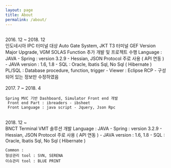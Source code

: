 ```yaml
---
layout: page
title: About
permalink: /about/
---
```


<!DOCTYPE html>
<html>
 <body>
  <div> <br> 2016. 12 ~ 2018. 12 </br> </div>
    인도네시아 IPC 터미널 대상 Auto Gate System, 
    JKT T3 터미널 GEF Version Major Upgrade, VGM SOLAS Function 추가 개발 및 프로젝트 수행
     Language : JAVA
      - Spring : version 3.2.9
      - Hessian, JSON Protocol 주로 사용 ( API 연동 )
      - JAVA version : 1.6, 1.8
      - SQL : Oracle, Ibatis Sql, No Sql ( Hibernate )
              PL/SQL : Database procedure, function, trigger
      - Viewer : Eclipse RCP - 구성되어 있는 정보만 수정하였음


  <div> <br> 2017. 7 ~ 2018. 4 </br> </div>

    Spring MVC 기반 Dashboard, Simulator Front end 개발 
     Front end Part : ibreaders - ibsheet 
     Front Language : java script - Jquery, Json Rpc


  <div> <br> 2018. 12 ~  </br> </div>
    BNCT Terminal VMT 솔루션 개발 
     Language : JAVA
      - Spring : version 3.2.9
      - Hessian, JSON Protocol 주로 사용 ( API 연동 )
      - JAVA version : 1.6, 1.8
      - SQL : Oracle, Ibatis Sql, No Sql ( Hibernate )


    Common : 
    형상관리 tool : SVN, SERENA 
    이슈관리 tool : BLUE PRINT

  </body>
</html>

